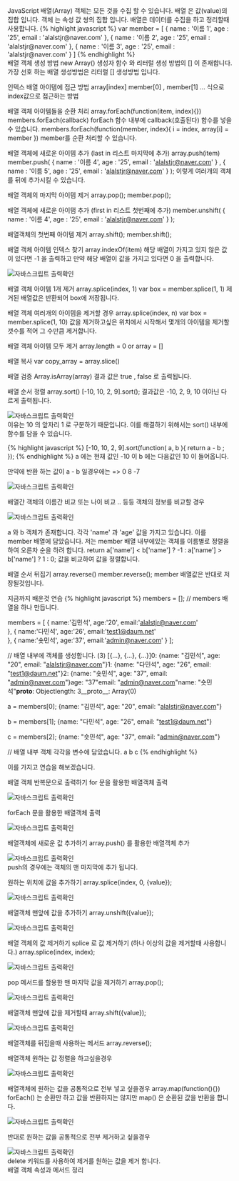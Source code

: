 <div class="box">
  JavaScript 배열(Array) 객체는 모든 것을 수집 할 수 있습니다.
  배열 은 값(value)의 집합 입니다.
  객체 는 속성 값 쌍의 집합 입니다.
  배열은 데이터를 수집을 하고 정리할때 사용합니다.
{% highlight javascript %}
var member = [
  {
    name : '이름 1',
    age : '25',
    email : 'alalstjr@naver.com'
  },
  {
    name : '이름 2',
    age : '25',
    email : 'alalstjr@naver.com'
  },
  {
    name : '이름 3',
    age : '25',
    email : 'alalstjr@naver.com'
  }
]
{% endhighlight %}
</div>

<div class="box">
  배열 객체 생성 방법
  new Array() 생성자 함수 와 리터럴 생성 방법의 [] 이 존재합니다.
  가장 선호 하는 배열 생성방법은 리터럴 [] 생성방법 입니다.
  
  인텍스 배열 아이템에 접근 방법
  array[index]
  member[0] , member[1] ... 식으로 index값으로 접근하는 방법
  
  배열 객체 아이템들을 순환 처리
  array.forEach(function(item, index){})
  members.forEach(callback) forEach 함수 내부에 callback(호출된다) 함수를 넣을 수 있습니다.
  members.forEach(function(member, index){
    i = index, array[i] = member
  }) member를 순환 처리할 수 있습니다.
  
  배열 객체에 새로운 아이템 추가 (last in 리스트 마지막에 추가)
  array.push(item)
  member.push(
  {
    name : '이름 4',
    age : '25',
    email : 'alalstjr@naver.com'
  } , {
    name : '이름 5',
    age : '25',
    email : 'alalstjr@naver.com'
  }
  );
  이렇게 여러개의 객체를 뒤에 추가시킬 수 있습니다.
  
  배열 객체의 마지막 아이템 제거
  array.pop();
  member.pop(); 
  
  배열 객체에 새로운 아이탬 추가 (first in 리스트 첫번째에 추가)
  member.unshift(
  {
    name : '이름 4',
    age : '25',
    email : 'alalstjr@naver.com'
  }
  );
  
  배열객체의 첫번째 아이템 제거
  array.shift();
  member.shift();
  
  배열 객체 아이템 인덱스 찾기
  array.indexOf(item)
  해당 배열이 가지고 있지 않은 값이 있다면 -1 을 출력하고
  만약 해당 배열이 값을 가지고 있다면 0 을 출력합니다.
<div class="img-box">
  <img src="{{ site.baseurl }}/static/img/post/2018-12-09-6.png" alt="자바스크립트 출력확인" />
</div>

  배열 객체 아이템 1개 제거
  array.splice(index, 1)
  var box = member.splice(1, 1)
  제거된 배열값은 반환되어 box에 저장됩니다.
  
  배열 객체 여러개의 아이템을 제거할 경우
  array.splice(index, n)
  var box = member.splice(1, 10)
  값을 제거하고싶은 위치에서 시작해서 몇개의 아이템을 제거할 갯수를 적어 그 수만큼 제거합니다.
  
  배열 객체 아이템 모두 제거
  array.length = 0 or array = []
  
  배열 복사
  var copy_array = array.slice()
  
  배열 검증
  Array.isArray(array)
  결과 값은 true , false 로 출력됩니다.
  
  배열 순서 정렬 
  array.sort() 
  [-10, 10, 2, 9].sort(); 
  결과값은 -10, 2, 9, 10 이아닌 다르게 출력됩니다.
<div class="img-box">
  <img src="{{ site.baseurl }}/static/img/post/2018-12-09-7.png" alt="자바스크립트 출력확인" />
</div>
이유는 10 의 앞자리 1 로 구분하기 때문입니다.
이를 해결하기 위해서는 sort() 내부에 함수를 담을 수 있습니다.

{% highlight javascript %}
[-10, 10, 2, 9].sort(function( a, b ){
  return a - b ;
});
{% endhighlight %}
a 에는 현재 값인 -10 이 b 에는 다음값인 10 이 들어옵니다.

만약에 반환 하는 값이 a - b 일경우에는 => 0 8 -7
<div class="img-box">
  <img src="{{ site.baseurl }}/static/img/post/2018-12-09-8.png" alt="자바스크립트 출력확인" />
</div>

배열간 객체의 이름간 비교 또는 나이 비교 .. 등등 객체의 정보를 비교할 경우
<div class="img-box">
  <img src="{{ site.baseurl }}/static/img/post/2018-12-09-9.png" alt="자바스크립트 출력확인" />
</div>

a 와 b 객체가 존재합니다.
각각 'name' 과 'age' 값을 가지고 있습니다.
이를 member 배열에 담았습니다.
저는 member 배열 내부에있는 객체를 이름별로 정렬을 하여 오른차 순을 하려 합니다.
return a['name'] < b['name'] ? -1 : a['name'] > b['name'] ? 1 : 0; 값을 비교하여 값을 정렬합니다.

배열 순서 뒤집기 array.reverse()
member.reverse(); 
member 배열값은 반대로 저장될것입니다.
</div>

<div class="box">
  지금까지 배운것 연습
{% highlight javascript %}
members = []; 
// members 배열을 하나 만듭니다.

members = [
    {
        name:'김민석',
        age:'20',
        email:'alalstjr@naver.com'	
    },
    {
        name:'다민석',
        age:'26',
        email:'test1@daum.net'	
    },
    {
        name:'숏민석',
        age:'37',
        email:'admin@naver.com'	
	}
];

// 배열 내부에 객체를 생성합니다.
(3) [{…}, {…}, {…}]0: {name: "김민석", age: "20", email: "alalstjr@naver.com"}1: {name: "다민석", age: "26", email: "test1@daum.net"}2: {name: "숏민석", age: "37", email: "admin@naver.com"}age: "37"email: "admin@naver.com"name: "숏민석"__proto__: Objectlength: 3__proto__: Array(0)

a = members[0];
{name: "김민석", age: "20", email: "alalstjr@naver.com"}

b = members[1];
{name: "다민석", age: "26", email: "test1@daum.net"}

c = members[2];
{name: "숏민석", age: "37", email: "admin@naver.com"}

// 배열 내부 객체 각각을 변수에 담았습니다. a b c
{% endhighlight %}

이를 가지고 연습을 해보겠습니다.

배열 객체 반복문으로 출력하기
for 문을 활용한 배열객체 출력
<div class="img-box">
  <img src="{{ site.baseurl }}/static/img/post/2018-12-09-10.png" alt="자바스크립트 출력확인" />
</div>

forEach 문을 활용한 배열객체 출력
<div class="img-box">
  <img src="{{ site.baseurl }}/static/img/post/2018-12-09-11.png" alt="자바스크립트 출력확인" />
</div>

배열객체에 새로운 값 추가하기
array.push() 를 활용한 배열객체 추가
<div class="img-box">
  <img src="{{ site.baseurl }}/static/img/post/2018-12-09-12.png" alt="자바스크립트 출력확인" />
</div>
push의 경우에는 객체의 맨 마지막에 추가 됩니다.

원하는 위치에 값을 추가하기
array.splice(index, 0, {value});
<div class="img-box">
  <img src="{{ site.baseurl }}/static/img/post/2018-12-09-14.png" alt="자바스크립트 출력확인" />
</div>

배열객체 맨앞에 값을 추가하기
array.unshift({value});
<div class="img-box">
  <img src="{{ site.baseurl }}/static/img/post/2018-12-09-16.png" alt="자바스크립트 출력확인" />
</div>


배열 객체의 값 제거하기
splice 로 값 제거하기 (하나 이상의 값을 제거할때 사용합니다.)
array.splice(index, index);
<div class="img-box">
  <img src="{{ site.baseurl }}/static/img/post/2018-12-09-13.png" alt="자바스크립트 출력확인" />
</div>

pop 메서드를 할용한 맨 마지막 값을 제거하기
array.pop();
<div class="img-box">
  <img src="{{ site.baseurl }}/static/img/post/2018-12-09-15.png" alt="자바스크립트 출력확인" />
</div>

배열객체 맨앞에 값을 제거할때
array.shift({value});
<div class="img-box">
  <img src="{{ site.baseurl }}/static/img/post/2018-12-09-17.png" alt="자바스크립트 출력확인" />
</div>

배열객체를 뒤집을때 사용하는 메서드
array.reverse(); 

배열객체 원하는 값 정렬을 하고싶을경우
<div class="img-box">
  <img src="{{ site.baseurl }}/static/img/post/2018-12-09-19.png" alt="자바스크립트 출력확인" />
</div>

배열객체에 원하는 값을 공통적으로 전부 넣고 싶을경우
array.map(function(){})
forEach() 는 순환만 하고 값을 반환하지는 않지만 
map() 은 순환된 값을 반환을 합니다.
<div class="img-box">
  <img src="{{ site.baseurl }}/static/img/post/2018-12-09-20.png" alt="자바스크립트 출력확인" />
</div>

반대로 원하는 값을 공통적으로 전부 제거하고 싶을경우
<div class="img-box">
  <img src="{{ site.baseurl }}/static/img/post/2018-12-09-21.png" alt="자바스크립트 출력확인" />
</div>
delete 키워드를 사용하여 제거를 원하는 값을 제거 합니다.

</div>

<div class="box">
	배열 객체 속성과 메서드 정리

	
</div>
